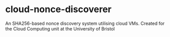 # cloud-nonce-discoverer
An SHA256-based nonce discovery system utilising cloud VMs. Created for the Cloud Computing unit at the University of Bristol
